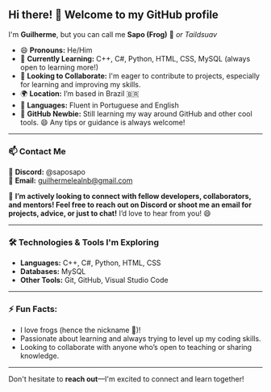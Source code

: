 ## Hi there! 👋 Welcome to my GitHub profile

I'm **Guilherme**, but you can call me **Sapo (Frog)** 🐸 _or Taildsuav_

- 😄 **Pronouns:** He/Him
- 🌱 **Currently Learning:** C++, C#, Python, HTML, CSS, MySQL (always open to learning more!)
- 👯 **Looking to Collaborate:** I'm eager to contribute to projects, especially for learning and improving my skills.
- 🌍 **Location:** I’m based in Brazil 🇧🇷
- 💬 **Languages:** Fluent in Portuguese and English
- 🍼 **GitHub Newbie:** Still learning my way around GitHub and other cool tools. 😄 Any tips or guidance is always welcome!

---

### 📫 **Contact Me**

💬 **Discord:** @saposapo  
📧 **Email:** [guilhermelealnb@gmail.com](mailto:guilhermelealnb@gmail.com)

🚀 **I’m actively looking to connect with fellow developers, collaborators, and mentors! Feel free to reach out on Discord or shoot me an email for projects, advice, or just to chat!** I’d love to hear from you! 😄

---

### 🛠️ Technologies & Tools I'm Exploring

- **Languages:** C++, C#, Python, HTML, CSS
- **Databases:** MySQL
- **Other Tools:** Git, GitHub, Visual Studio Code

---

### ⚡ Fun Facts:

- I love frogs (hence the nickname 🐸)!
- Passionate about learning and always trying to level up my coding skills.
- Looking to collaborate with anyone who’s open to teaching or sharing knowledge.

---

Don't hesitate to **reach out**—I'm excited to connect and learn together!
